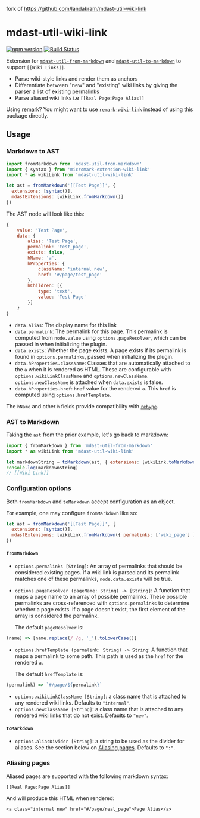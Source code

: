 fork of https://github.com/landakram/mdast-util-wiki-link

# mdast-util-wiki-link

[![npm version](https://badge.fury.io/js/mdast-util-wiki-link.svg)](https://badge.fury.io/js/mdast-util-wiki-link) [![Build Status](https://travis-ci.org/landakram/mdast-util-wiki-link.svg?branch=master)](https://travis-ci.org/landakram/mdast-util-wiki-link)

Extension for [`mdast-util-from-markdown`](https://github.com/syntax-tree/mdast-util-from-markdown) and
[`mdast-util-to-markdown`](https://github.com/syntax-tree/mdast-util-to-markdown) to support `[[Wiki Links]]`.

* Parse wiki-style links and render them as anchors
* Differentiate between "new" and "existing" wiki links by giving the parser a list of existing permalinks
* Parse aliased wiki links i.e `[[Real Page:Page Alias]]`

Using [remark](https://github.com/remarkjs/remark)? You might want to use 
[`remark-wiki-link`](https://github.com/landakram/remark-wiki-link) instead of using this package directly.

## Usage

### Markdown to AST

```javascript
import fromMarkdown from 'mdast-util-from-markdown'
import { syntax } from 'micromark-extension-wiki-link'
import * as wikiLink from 'mdast-util-wiki-link'

let ast = fromMarkdown('[[Test Page]]', {
  extensions: [syntax()],
  mdastExtensions: [wikiLink.fromMarkdown()]
})
```

The AST node will look like this:

```javascript
{
    value: 'Test Page',
    data: {
        alias: 'Test Page',
        permalink: 'test_page',
        exists: false,
        hName: 'a',
        hProperties: {
            className: 'internal new',
            href: '#/page/test_page'
        },
        hChildren: [{
            type: 'text',
            value: 'Test Page'
        }]
    }
}
```

* `data.alias`: The display name for this link
* `data.permalink`: The permalink for this page. This permalink is computed from `node.value` using `options.pageResolver`, which can be passed in when initializing the plugin. 
* `data.exists`: Whether the page exists. A page exists if its permalink is found in `options.permalinks`, passed when initializing the plugin.
* `data.hProperties.className`: Classes that are automatically attached to the `a` when it is rendered as HTML. These are configurable with `options.wikiLinkClassName` and `options.newClassName`. `options.newClassName` is attached when `data.exists` is false.
* `data.hProperties.href`: `href` value for the rendered `a`. This `href` is computed using `options.hrefTemplate`.

The `hName` and other `h` fields provide compatibility with [`rehype`](https://github.com/rehypejs/rehype).

### AST to Markdown

Taking the `ast` from the prior example, let's go back to markdown:

```javascript
import { fromMarkdown } from 'mdast-util-from-markdown'
import * as wikiLink from 'mdast-util-wiki-link'

let markdownString = toMarkdown(ast, { extensions: [wikiLink.toMarkdown()] }).trim()
console.log(markdownString)
// [[Wiki Link]]
```

### Configuration options

Both `fromMarkdown` and `toMarkdown` accept configuration as an object.

For example, one may configure `fromMarkdown` like so:

```javascript
let ast = fromMarkdown('[[Test Page]]', {
  extensions: [syntax()],
  mdastExtensions: [wikiLink.fromMarkdown({ permalinks: ['wiki_page'] })] // <--
})
```

#### `fromMarkdown`

* `options.permalinks [String]`: An array of permalinks that should be considered existing pages. If a wiki link is parsed and its permalink matches one of these permalinks, `node.data.exists` will be true.
* `options.pageResolver (pageName: String) -> [String]`: A function that maps a page name to an array of possible permalinks. These possible permalinks are cross-referenced with `options.permalinks` to determine whether a page exists. If a page doesn't exist, the first element of the array is considered the permalink.

  The default `pageResolver` is:

```javascript
(name) => [name.replace(/ /g, '_').toLowerCase()]
```

* `options.hrefTemplate (permalink: String) -> String`: A function that maps a permalink to some path. This path is used as the `href` for the rendered `a`.

  The default `hrefTemplate` is:
  
```javascript
(permalink) => `#/page/${permalink}`
```

* `options.wikiLinkClassName [String]`: a class name that is attached to any rendered wiki links. Defaults to `"internal"`.
* `options.newClassName [String]`: a class name that is attached to any rendered wiki links that do not exist. Defaults to `"new"`.

#### `toMarkdown`

* `options.aliasDivider [String]`: a string to be used as the divider for aliases. See the section below on [Aliasing pages](#aliasing-pages). Defaults to `":"`.

### Aliasing pages

Aliased pages are supported with the following markdown syntax: 

```
[[Real Page:Page Alias]]
```

And will produce this HTML when rendered:

```
<a class="internal new" href="#/page/real_page">Page Alias</a>
```





